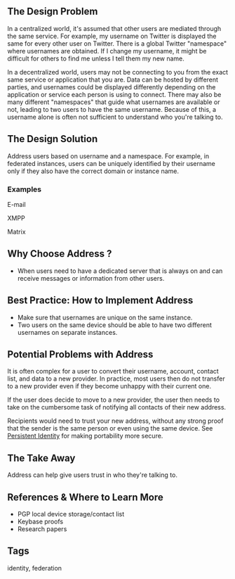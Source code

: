 ## The Design Problem

In a centralized world, it's assumed that other users are mediated through the
same service. For example, my username on Twitter is displayed the same for
every other user on Twitter. There is a global Twitter "namespace" where
usernames are obtained. If I change my username, it might be difficult for
others to find me unless I tell them my new name.

In a decentralized world, users may not be connecting to you from the exact
same service or application that you are. Data can be hosted by different
parties, and usernames could be displayed differently depending on the
application or service each person is using to connect. There may also be many
different "namespaces" that guide what usernames are available or not, leading
to two users to have the same username. Because of this, a username alone is
often not sufficient to understand who you're talking to.

## The Design Solution

Address users based on username and a namespace. For example, in federated instances, users can be uniquely identified by their username only if they also have the correct domain or instance name.

### Examples

E-mail

XMPP

Matrix

## Why Choose Address ?

- When users need to have a dedicated server that is always on and can receive messages or information from other users.

## Best Practice: How to Implement Address

- Make sure that usernames are unique on the same instance.
- Two users on the same device should be able to have two different
  usernames on separate instances.

## Potential Problems with Address

It is often complex for a user to convert their username, account, contact list, and data to a new provider. In practice, most users then do not transfer to a new provider even if they become unhappy with their current one.

If the user does decide to move to a new provider, the user then needs to take
on the cumbersome task of notifying all contacts of their new address.

Recipients would need to trust your new address, without any strong proof that
the sender is the same person or even using the same device. See [Persistent
Identity](persistent-identity.md) for making portability more
secure.

## The Take Away

Address can help give users trust in who they're talking to.

## References & Where to Learn More

- PGP local device storage/contact list
- Keybase proofs
- Research papers

## Tags

identity, federation
